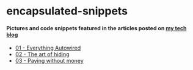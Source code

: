 # encapsulated-snippets

#### Pictures and code snippets featured in the articles posted on [my tech blog](https://encapsulated.dev)

- [01 - Everything Autowired](https://encapsulated.dev/blog/everything-autowired)
- [02 - The art of hiding](https://encapsulated.dev/blog/the-art-of-hiding)
- [03 - Paying without money](https://encapsulated.dev/blog/paying-without-money)
